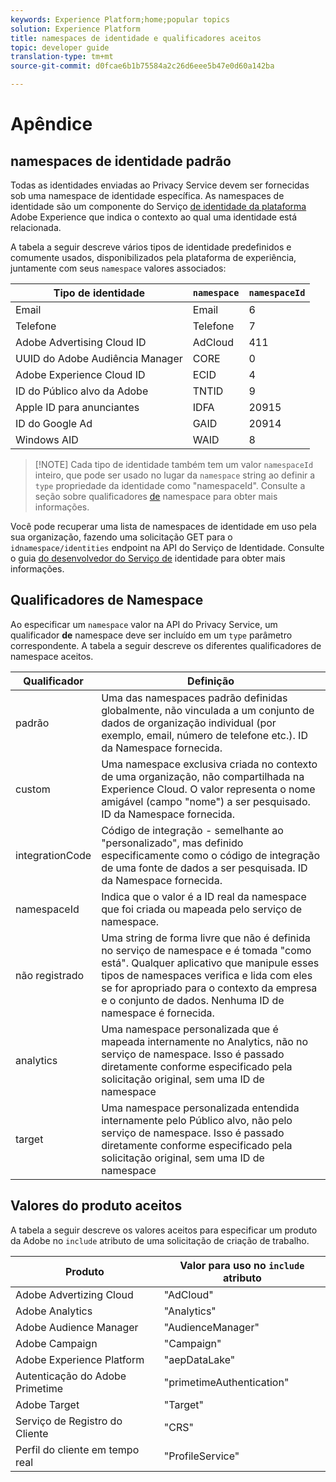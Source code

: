 ```yaml
---
keywords: Experience Platform;home;popular topics
solution: Experience Platform
title: namespaces de identidade e qualificadores aceitos
topic: developer guide
translation-type: tm+mt
source-git-commit: d0fcae6b1b75584a2c26d6eee5b47e0d60a142ba

---
```



# Apêndice

## namespaces de identidade padrão

Todas as identidades enviadas ao Privacy Service devem ser fornecidas sob uma namespace de identidade específica. As namespaces de identidade são um componente do Serviço [de identidade da plataforma](https://www.adobe.io/apis/experienceplatform/home/profile-identity-segmentation/profile-identity-segmentation-services.html#!api-specification/markdown/narrative/technical_overview/identity_services_architectural_overview/identity_services_architectural_overview.md) Adobe Experience que indica o contexto ao qual uma identidade está relacionada.

A tabela a seguir descreve vários tipos de identidade predefinidos e comumente usados, disponibilizados pela plataforma de experiência, juntamente com seus `namespace` valores associados:

| Tipo de identidade | `namespace` | `namespaceId` |
| --- | --- | --- |
| Email | Email | 6 |
| Telefone | Telefone | 7 |
| Adobe Advertising Cloud ID | AdCloud | 411 |
| UUID do Adobe Audiência Manager | CORE | 0 |
| Adobe Experience Cloud ID | ECID | 4 |
| ID do Público alvo da Adobe | TNTID | 9 |
| Apple ID para anunciantes | IDFA | 20915 |
| ID do Google Ad | GAID | 20914 |
| Windows AID | WAID | 8 |

>[!NOTE] Cada tipo de identidade também tem um valor `namespaceId` inteiro, que pode ser usado no lugar da `namespace` string ao definir a `type` propriedade da identidade como &quot;namespaceId&quot;. Consulte a seção sobre qualificadores [de](#namespace-qualifiers) namespace para obter mais informações.

Você pode recuperar uma lista de namespaces de identidade em uso pela sua organização, fazendo uma solicitação GET para o `idnamespace/identities` endpoint na API do Serviço de Identidade. Consulte o guia [do desenvolvedor do Serviço de](https://www.adobe.io/apis/experienceplatform/home/profile-identity-segmentation/profile-identity-segmentation-services.html#!api-specification/markdown/narrative/technical_overview/identity_services_architectural_overview/identity_services_api.md) identidade para obter mais informações.

## Qualificadores de Namespace

Ao especificar um `namespace` valor na API do Privacy Service, um qualificador **de** namespace deve ser incluído em um `type` parâmetro correspondente. A tabela a seguir descreve os diferentes qualificadores de namespace aceitos.

| Qualificador | Definição |
| --------- | ---------- |
| padrão | Uma das namespaces padrão definidas globalmente, não vinculada a um conjunto de dados de organização individual (por exemplo, email, número de telefone etc.). ID da Namespace fornecida. |
| custom | Uma namespace exclusiva criada no contexto de uma organização, não compartilhada na Experience Cloud. O valor representa o nome amigável (campo &quot;nome&quot;) a ser pesquisado. ID da Namespace fornecida. |
| integrationCode | Código de integração - semelhante ao &quot;personalizado&quot;, mas definido especificamente como o código de integração de uma fonte de dados a ser pesquisada. ID da Namespace fornecida. |
| namespaceId | Indica que o valor é a ID real da namespace que foi criada ou mapeada pelo serviço de namespace. |
| não registrado | Uma string de forma livre que não é definida no serviço de namespace e é tomada &quot;como está&quot;. Qualquer aplicativo que manipule esses tipos de namespaces verifica e lida com eles se for apropriado para o contexto da empresa e o conjunto de dados. Nenhuma ID de namespace é fornecida. |
| analytics | Uma namespace personalizada que é mapeada internamente no Analytics, não no serviço de namespace. Isso é passado diretamente conforme especificado pela solicitação original, sem uma ID de namespace |
| target | Uma namespace personalizada entendida internamente pelo Público alvo, não pelo serviço de namespace. Isso é passado diretamente conforme especificado pela solicitação original, sem uma ID de namespace |

## Valores do produto aceitos

A tabela a seguir descreve os valores aceitos para especificar um produto da Adobe no `include` atributo de uma solicitação de criação de trabalho.

| Produto | Valor para uso no `include` atributo |
--- | ---
| Adobe Advertizing Cloud | &quot;AdCloud&quot; |
| Adobe Analytics | &quot;Analytics&quot; |
| Adobe Audience Manager | &quot;AudienceManager&quot; |
| Adobe Campaign | &quot;Campaign&quot; |
| Adobe Experience Platform | &quot;aepDataLake&quot; |
| Autenticação do Adobe Primetime | &quot;primetimeAuthentication&quot; |
| Adobe Target | &quot;Target&quot; |
| Serviço de Registro do Cliente | &quot;CRS&quot; |
| Perfil do cliente em tempo real | &quot;ProfileService&quot; |